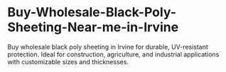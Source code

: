 # Buy-Wholesale-Black-Poly-Sheeting-Near-me-in-Irvine
Buy wholesale black poly sheeting in Irvine for durable, UV-resistant protection. Ideal for construction, agriculture, and industrial applications with customizable sizes and thicknesses.
